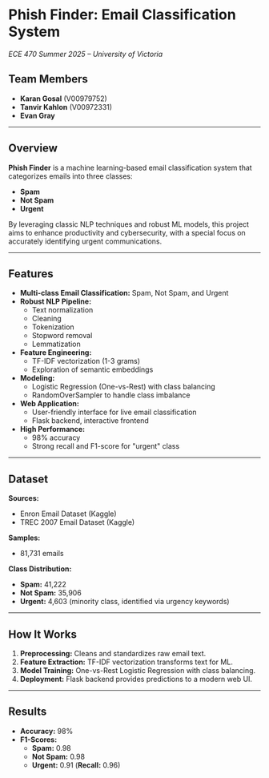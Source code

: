 # Phish Finder: Email Classification System  
_ECE 470 Summer 2025 – University of Victoria_

## Team Members
- **Karan Gosal** (V00979752)
- **Tanvir Kahlon** (V00972331)
- **Evan Gray**

---

## Overview

**Phish Finder** is a machine learning-based email classification system that categorizes emails into three classes:  
- **Spam**
- **Not Spam**
- **Urgent**

By leveraging classic NLP techniques and robust ML models, this project aims to enhance productivity and cybersecurity, with a special focus on accurately identifying urgent communications.

---

## Features

- **Multi-class Email Classification:** Spam, Not Spam, and Urgent  
- **Robust NLP Pipeline:**  
  - Text normalization  
  - Cleaning  
  - Tokenization  
  - Stopword removal  
  - Lemmatization  
- **Feature Engineering:**  
  - TF-IDF vectorization (1-3 grams)  
  - Exploration of semantic embeddings  
- **Modeling:**  
  - Logistic Regression (One-vs-Rest) with class balancing  
  - RandomOverSampler to handle class imbalance  
- **Web Application:**  
  - User-friendly interface for live email classification  
  - Flask backend, interactive frontend  
- **High Performance:**  
  - 98% accuracy  
  - Strong recall and F1-score for "urgent" class  

---

## Dataset

**Sources:**  
- Enron Email Dataset (Kaggle)  
- TREC 2007 Email Dataset (Kaggle)

**Samples:**  
- 81,731 emails

**Class Distribution:**  
- **Spam:** 41,222  
- **Not Spam:** 35,906  
- **Urgent:** 4,603 (minority class, identified via urgency keywords)

---

## How It Works

1. **Preprocessing:** Cleans and standardizes raw email text.
2. **Feature Extraction:** TF-IDF vectorization transforms text for ML.
3. **Model Training:** One-vs-Rest Logistic Regression with class balancing.
4. **Deployment:** Flask backend provides predictions to a modern web UI.

---

## Results

- **Accuracy:** 98%
- **F1-Scores:**  
  - **Spam:** 0.98  
  - **Not Spam:** 0.98  
  - **Urgent:** 0.91 (**Recall:** 0.96)
